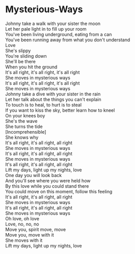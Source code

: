 # Mysterious-Ways

Johnny take a walk with your sister the moon  
Let her pale light in to fill up your room  
You've been living underground, eating from a can  
You've been running away from what you don't understand  
Love  
She's slippy  
You're sliding down  
She'll be there  
When you hit the ground  
It's all right, it's all right, it's all right  
She moves in mysterious ways  
It's all right, it's all right, it's all right  
She moves in mysterious ways  
Johnny take a dive with your sister in the rain  
Let her talk about the things you can't explain  
To touch is to heal, to hurt is to steal  
If you want to kiss the sky, better learn how to kneel  
On your knees boy  
She's the wave  
She turns the tide  
[Incomprehensible]  
She knows why  
It's all right, it's all right, all right  
She moves in mysterious ways  
It's all right, it's all right, all right  
She moves in mysterious ways  
It's all right, it's all right, all right  
Lift my days, light up my nights, love  
One day you will look back  
And you'll see where you were held how  
By this love while you could stand there  
You could move on this moment, follow this feeling  
It's all right, it's all right, all right  
She moves in mysterious ways  
It's all right, it's all right, all right  
She moves in mysterious ways  
Oh love, oh love  
Love, no, no, no  
Move you, spirit move, move  
Move you, move with it  
She moves with it  
Lift my days, light up my nights, love
